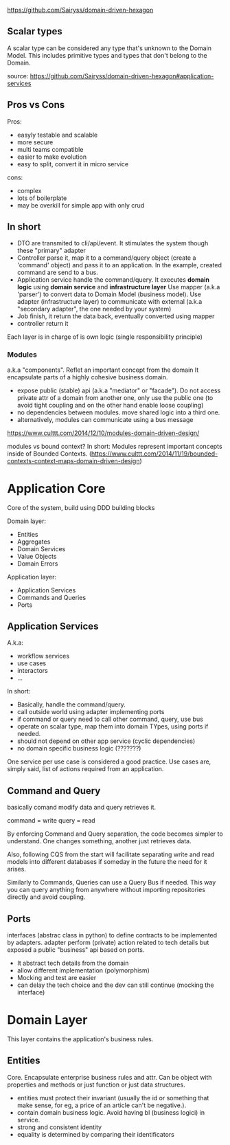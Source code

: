 <https://github.com/Sairyss/domain-driven-hexagon>

## Scalar types

A scalar type can be considered any type that's unknown to the Domain Model. This includes primitive types and types that don't belong to the Domain.

source: <https://github.com/Sairyss/domain-driven-hexagon#application-services>

## Pros vs Cons

Pros:

- easyly testable and scalable
- more secure
- multi teams compatible
- easier to make evolution
- easy to split, convert it in micro service

cons:

- complex
- lots of boilerplate
- may be overkill for simple app with only crud

## In short

- DTO are transmited to cli/api/event. It stimulates the system though these "primary" adapter
- Controller parse it, map it to a command/query object (create a 'command' object) and pass it to an application.
In the example, created command are send to a bus.
- Application service handle the command/query. It executes **domain logic** using **domain service** and **infrastructure layer**
Use mapper (a.k.a 'parser') to convert data to Domain Model (business model).
Use adapter (infrastructure layer) to communicate with external (a.k.a "secondary adapter", the one needed by your system)
- Job finish, it return the data back, eventually converted using mapper
- controller return it

Each layer is in charge of is own logic (single responsibility principle)

### Modules

a.k.a "components". Reflet an important concept from the domain
It encapsulate parts of a highly cohesive business domain.

- expose public (stable) api (a.k.a "mediator" or "facade"). Do not access private attr of a domain from another one, only use the public one (to avoid tight coupling and on the other hand enable loose coupling)
- no dependencies between modules. move shared logic into a third one.
- alternatively, modules can communicate using a bus message

<https://www.culttt.com/2014/12/10/modules-domain-driven-design/>

modules vs bound context? In short: Modules represent important concepts inside of Bounded Contexts. (<https://www.culttt.com/2014/11/19/bounded-contexts-context-maps-domain-driven-design>)

# Application Core

Core of the system, build using DDD building blocks

Domain layer:

- Entities
- Aggregates
- Domain Services
- Value Objects
- Domain Errors

Application layer:

- Application Services
- Commands and Queries
- Ports

## Application Services

A.k.a:

- workflow services
- use cases
- interactors
- ...

In short:

- Basically, handle the command/query.
- call outside world using adapter implementing ports
- if command or query need to call other command, query, use bus
- operate on scalar type, map them into domain TYpes, using ports if needed.
- should not depend on other app service (cyclic dependencies)
- no domain specific business logic (???????)

One service per use case is considered a good practice.
Use cases are, simply said, list of actions required from an application.

## Command and Query

basically comand modify data and query retrieves it.

command = write
query = read

By enforcing Command and Query separation, the code becomes simpler to understand. One changes something, another just retrieves data.

Also, following CQS from the start will facilitate separating write and read models into different databases if someday in the future the need for it arises.

Similarly to Commands, Queries can use a Query Bus if needed. This way you can query anything from anywhere without importing repositories directly and avoid coupling.

## Ports

interfaces (abstrac class in python) to define contracts to be implemented by adapters.
adapter perform (private) action related to tech details but exposed a public "business" api based on ports.

- It abstract tech details from the domain
- allow different implementation (polymorphism)
- Mocking and test are easier
- can delay the tech choice and the dev can still continue (mocking the interface)

# Domain Layer

This layer contains the application's business rules.

## Entities

Core. Encapsulate enterprise business rules and attr.
Can be object with properties and methods or just function or just data structures.

- entities must protect their invariant (usually the id or something that make sense, for eg, a price of an article can't be negative.).
- contain domain business logic. Avoid having bl (business logici) in service.
- strong and consistent identity
- equality is determined by comparing their identificators

